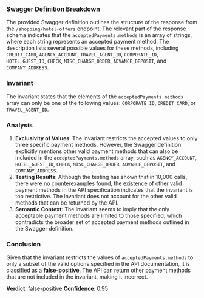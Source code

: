 ### Swagger Definition Breakdown
The provided Swagger definition outlines the structure of the response from the `/shopping/hotel-offers` endpoint. The relevant part of the response schema indicates that the `acceptedPayments.methods` is an array of strings, where each string represents an accepted payment method. The description lists several possible values for these methods, including `CREDIT_CARD`, `AGENCY_ACCOUNT`, `TRAVEL_AGENT_ID`, `CORPORATE_ID`, `HOTEL_GUEST_ID`, `CHECK`, `MISC_CHARGE_ORDER`, `ADVANCE_DEPOSIT`, and `COMPANY_ADDRESS`.

### Invariant
The invariant states that the elements of the `acceptedPayments.methods` array can only be one of the following values: `CORPORATE_ID`, `CREDIT_CARD`, or `TRAVEL_AGENT_ID`.

### Analysis
1. **Exclusivity of Values**: The invariant restricts the accepted values to only three specific payment methods. However, the Swagger definition explicitly mentions other valid payment methods that can also be included in the `acceptedPayments.methods` array, such as `AGENCY_ACCOUNT`, `HOTEL_GUEST_ID`, `CHECK`, `MISC_CHARGE_ORDER`, `ADVANCE_DEPOSIT`, and `COMPANY_ADDRESS`.
2. **Testing Results**: Although the testing has shown that in 10,000 calls, there were no counterexamples found, the existence of other valid payment methods in the API specification indicates that the invariant is too restrictive. The invariant does not account for the other valid methods that can be returned by the API.
3. **Semantic Context**: The invariant seems to imply that the only acceptable payment methods are limited to those specified, which contradicts the broader set of accepted payment methods outlined in the Swagger definition.

### Conclusion
Given that the invariant restricts the values of `acceptedPayments.methods` to only a subset of the valid options specified in the API documentation, it is classified as a **false-positive**. The API can return other payment methods that are not included in the invariant, making it incorrect. 

**Verdict**: false-positive
**Confidence**: 0.95
